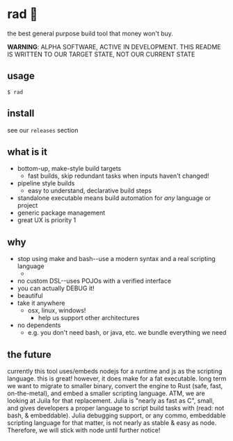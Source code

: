 # rad :100:

the best general purpose build tool that money won't buy.

**WARNING**: ALPHA SOFTWARE, ACTIVE IN DEVELOPMENT.  THIS README IS WRITTEN TO OUR TARGET STATE, NOT OUR CURRENT STATE

## usage

`$ rad`

## install

see our `releases` section

## what is it

- bottom-up, make-style build targets
  - fast builds, skip redundant tasks when inputs haven't changed!
- pipeline style builds
  - easy to understand, declarative build steps
- standalone executable means build automation for _any_ language or project
- generic package management
- great UX is priority 1

## why

- stop using make and bash--use a modern syntax and a real scripting language
  - <ref to why bash is awful>
- no custom DSL--uses POJOs with a verified interface
- you can actually DEBUG it!
- beautiful
- take it anywhere
  - osx, linux, windows!
    - help us support other architectures
- no dependents
  - e.g. you don't need bash, or java, etc.  we bundle everything we need

## the future

currently this tool uses/embeds nodejs for a runtime and js as the scripting language.  this is great!  however, it does make for a fat executable.  long term we want to migrate to smaller binary, convert the engine to Rust (safe, fast, on-the-metal), and embed a smaller scripting language.  ATM, we are looking
at Juila for that replacement.  Julia is "nearly as fast as C", small, and gives developers a proper language to script build tasks with (read: not bash, & embeddable).  Julia debugging support, or any commo, embeddable scripting language for that matter, is not nearly as stable & easy as node.  Therefore, we will stick with node until further notice!
